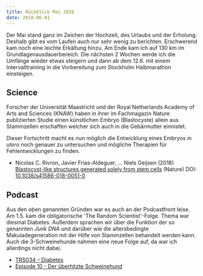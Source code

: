 ```yaml
---
title: Rückblick Mai 2018
date: 2018-06-01
---
```


Der Mai stand ganz im Zeichen der Hochzeit, des Urlaubs und der Erholung. Deshalb gibt es vom Laufen auch nur sehr wenig zu berichten. Erschwerend kam noch eine leichte Erkältung hinzu. Am Ende kam ich auf 130 km im Grundlagenausdauerbereich. Die nächsten 2 Wochen werde ich die Umfänge wieder etwas steigern und dann ab dem 12.6. mit einem Intervalltraining in die Vorbereitung zum Stockholm Halbmarathon einsteigen.

## Science

Forscher der Universität Maastricht und der Royal Netherlands Academy of Arts and Sciences (KNAW) haben in ihrer im Fachmagazin Nature publizierten Studie einen künstlichen Embryo (Blastocyste) allein aus Stammzellen erschaffen welcher sich auch in die Gebärmutter einnistet.

Dieser Fortschritt macht es nun möglich die Entwicklung eines Embryos *in utero* noch genauer zu untersuchen und mögliche Therapien für Fehlentwicklungen zu finden.

- Nicolas C. Rivron, Javier Frias-Aldeguer, … Niels Geijsen (2018) [Blastocyst-like structures generated solely from stem cells](https://www.nature.com/articles/s41586-018-0051-0) (Nature) DOI: [10.1038/s41586-018-0051-0](http://dx.doi.org/10.1038/s41586-018-0051-0)


## Podcast

Aus den oben genannten Gründen war es auch an der Podcastfront leise. Am 1.5. kam die obligatorische 'The Random Scientist'-Folge. Thema war diesmal Diabetes. Außerdem sprachen wir über die Funktion der so genannten *Junk DNA* und darüber wie die altersbedingte Makuladegeneration mit der Hilfe von Stammzellen behandelt werden kann. Auch die 3-Schweinehunde nahmen eine neue Folge auf, da war ich allerdings nicht dabei.

- [TRS034 – Diabetes](http://therandomscientist.de/2018/05/01/trs034-diabetes/)
- [Episode 10 - Der überhitzte Schweinehund](https://3-schweinehun.de/2018/05/23/episode10.html#527d8e52)<br /><br />
